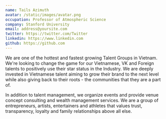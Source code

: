 ```yaml
---
name: Tails Azimuth
avatar: /static/images/avatar.png
occupation: Professor of Atmospheric Science
company: Stanford University
email: address@yoursite.com
twitter: https://twitter.com/Twitter
linkedin: https://www.linkedin.com
github: https://github.com
---
```


We are one of the hottest and fastest growing Talent Groups in Vietnam. We're looking to change the game for our Vietnamese, VK and Foreign talents to positively use their star status in the Industry. We are deeply invested in Vietnamese talent aiming to grow their brand to the next level while also giving back to their roots - the communities that they are a part of.

In addition to talent management, we organize events and provide venue concept consulting and wealth management services. We are a group of entrepreneurs, artists, entertainers and athletes that values trust, transparency, loyalty and family relationships above all else.
